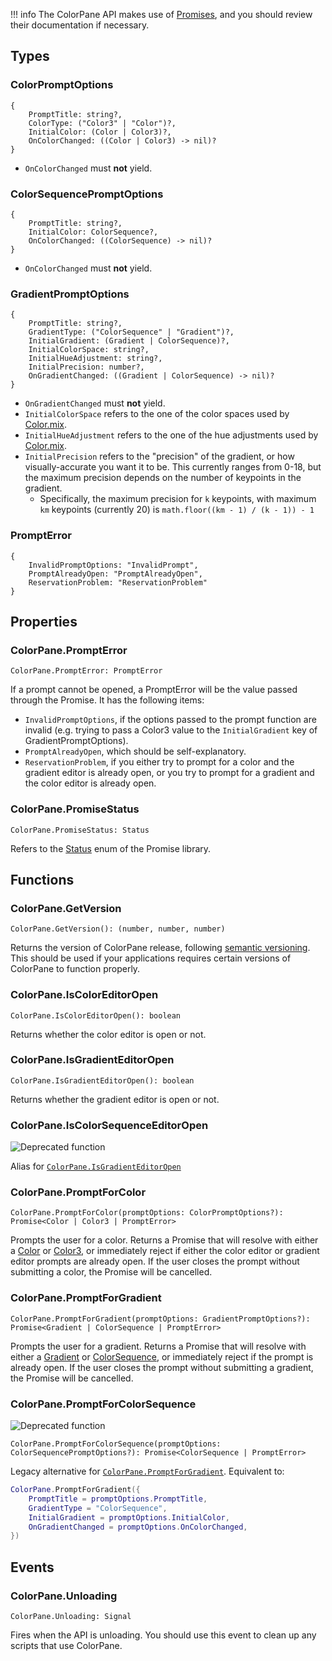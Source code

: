 !!! info
    The ColorPane API makes use of [Promises](https://eryn.io/roblox-lua-promise), and you should review their documentation if necessary.

## Types

### ColorPromptOptions

```
{
    PromptTitle: string?,
    ColorType: ("Color3" | "Color")?,
    InitialColor: (Color | Color3)?,
    OnColorChanged: ((Color | Color3) -> nil)?
}
```

- `OnColorChanged` must **not** yield.

### ColorSequencePromptOptions

```
{
    PromptTitle: string?,
    InitialColor: ColorSequence?,
    OnColorChanged: ((ColorSequence) -> nil)?
}
```

- `OnColorChanged` must **not** yield.

### GradientPromptOptions

```
{
    PromptTitle: string?,
    GradientType: ("ColorSequence" | "Gradient")?,
    InitialGradient: (Gradient | ColorSequence)?,
    InitialColorSpace: string?,
    InitialHueAdjustment: string?,
    InitialPrecision: number?,
    OnGradientChanged: ((Gradient | ColorSequence) -> nil)?
}
```

- `OnGradientChanged` must **not** yield.
- `InitialColorSpace` refers to the one of the color spaces used by [Color.mix](https://blupo.github.io/Color/api/color/#colormix).
- `InitialHueAdjustment` refers to the one of the hue adjustments used by [Color.mix](https://blupo.github.io/Color/api/color/#colormix).
- `InitialPrecision` refers to the "precision" of the gradient, or how visually-accurate you want it to be. This currently ranges from 0-18, but the maximum precision depends on the number of keypoints in the gradient.
    - Specifically, the maximum precision for `k` keypoints, with maximum `km` keypoints (currently 20) is `math.floor((km - 1) / (k - 1)) - 1`

### PromptError

```
{
    InvalidPromptOptions: "InvalidPrompt",
    PromptAlreadyOpen: "PromptAlreadyOpen",
    ReservationProblem: "ReservationProblem"
}
```

## Properties

### ColorPane.PromptError

```
ColorPane.PromptError: PromptError
```

If a prompt cannot be opened, a PromptError will be the value passed through the Promise. It has the following items:

- `InvalidPromptOptions`, if the options passed to the prompt function are invalid (e.g. trying to pass a Color3 value to the `InitialGradient` key of GradientPromptOptions).
- `PromptAlreadyOpen`, which should be self-explanatory.
- `ReservationProblem`, if you either try to prompt for a color and the gradient editor is already open, or you try to prompt for a gradient and the color editor is already open.

### ColorPane.PromiseStatus

```
ColorPane.PromiseStatus: Status
```

Refers to the [Status](https://eryn.io/roblox-lua-promise/api/Promise#Status) enum of the Promise library.

## Functions

### ColorPane.GetVersion

```
ColorPane.GetVersion(): (number, number, number)
```

Returns the version of ColorPane release, following [semantic versioning](https://semver.org/). This should be used if your applications requires certain versions of ColorPane to function properly.

### ColorPane.IsColorEditorOpen

```
ColorPane.IsColorEditorOpen(): boolean
```

Returns whether the color editor is open or not.

### ColorPane.IsGradientEditorOpen

```
ColorPane.IsGradientEditorOpen(): boolean
```

Returns whether the gradient editor is open or not.

### ColorPane.IsColorSequenceEditorOpen

<img src="https://img.shields.io/badge/-deprecated-orange" alt="Deprecated function" />

Alias for [`ColorPane.IsGradientEditorOpen`](#colorpaneisgradienteditoropen)

### ColorPane.PromptForColor

```
ColorPane.PromptForColor(promptOptions: ColorPromptOptions?): Promise<Color | Color3 | PromptError>
```

Prompts the user for a color. Returns a Promise that will resolve with either a [Color](https://blupo.github.io/Color/api/color/) or [Color3](https://developer.roblox.com/en-us/api-reference/datatype/Color3), or immediately reject if either the color editor or gradient editor prompts are already open. If the user closes the prompt without submitting a color, the Promise will be cancelled.

### ColorPane.PromptForGradient

```
ColorPane.PromptForGradient(promptOptions: GradientPromptOptions?): Promise<Gradient | ColorSequence | PromptError>
```

Prompts the user for a gradient. Returns a Promise that will resolve with either a [Gradient](https://blupo.github.io/Color/api/gradient/) or [ColorSequence](https://developer.roblox.com/en-us/api-reference/datatype/ColorSequence), or immediately reject if the prompt is already open. If the user closes the prompt without submitting a gradient, the Promise will be cancelled.

### ColorPane.PromptForColorSequence

<img src="https://img.shields.io/badge/-deprecated-orange" alt="Deprecated function" />

```
ColorPane.PromptForColorSequence(promptOptions: ColorSequencePromptOptions?): Promise<ColorSequence | PromptError>
```

Legacy alternative for [`ColorPane.PromptForGradient`](#colorpanepromptforgradient). Equivalent to:

```lua
ColorPane.PromptForGradient({
    PromptTitle = promptOptions.PromptTitle,
    GradientType = "ColorSequence",
    InitialGradient = promptOptions.InitialColor,
    OnGradientChanged = promptOptions.OnColorChanged,
})
```

## Events

### ColorPane.Unloading

```
ColorPane.Unloading: Signal
```

Fires when the API is unloading. You should use this event to clean up any scripts that use ColorPane.